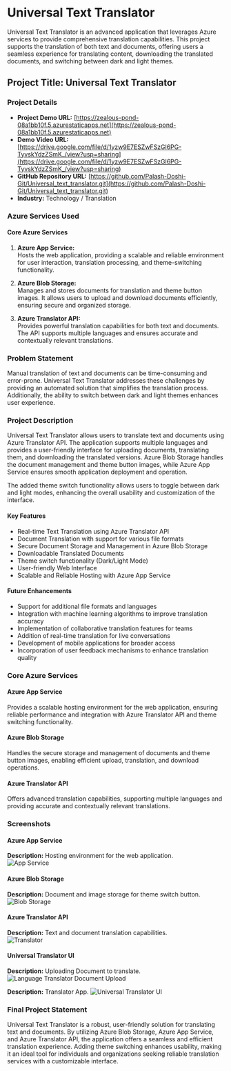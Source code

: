 # Universal Text Translator

Universal Text Translator is an advanced application that leverages Azure services to provide comprehensive translation capabilities. This project supports the translation of both text and documents, offering users a seamless experience for translating content, downloading the translated documents, and switching between dark and light themes.

## Project Title: **Universal Text Translator**

### Project Details

- **Project Demo URL:** [https://zealous-pond-08a1bb10f.5.azurestaticapps.net](https://zealous-pond-08a1bb10f.5.azurestaticapps.net)
- **Demo Video URL:** [https://drive.google.com/file/d/1yzw9E7ESZwFSzGl6PG-TyvskYdzZSmK_/view?usp=sharing](https://drive.google.com/file/d/1yzw9E7ESZwFSzGl6PG-TyvskYdzZSmK_/view?usp=sharing)
- **GitHub Repository URL:** [https://github.com/Palash-Doshi-Git/Universal_text_translator.git](https://github.com/Palash-Doshi-Git/Universal_text_translator.git)
- **Industry:** Technology / Translation

### Azure Services Used

#### Core Azure Services

1. **Azure App Service:**  
   Hosts the web application, providing a scalable and reliable environment for user interaction, translation processing, and theme-switching functionality.

2. **Azure Blob Storage:**  
   Manages and stores documents for translation and theme button images. It allows users to upload and download documents efficiently, ensuring secure and organized storage.

3. **Azure Translator API:**  
   Provides powerful translation capabilities for both text and documents. The API supports multiple languages and ensures accurate and contextually relevant translations.

### Problem Statement

Manual translation of text and documents can be time-consuming and error-prone. Universal Text Translator addresses these challenges by providing an automated solution that simplifies the translation process. Additionally, the ability to switch between dark and light themes enhances user experience.

### Project Description

Universal Text Translator allows users to translate text and documents using Azure Translator API. The application supports multiple languages and provides a user-friendly interface for uploading documents, translating them, and downloading the translated versions. Azure Blob Storage handles the document management and theme button images, while Azure App Service ensures smooth application deployment and operation.

The added theme switch functionality allows users to toggle between dark and light modes, enhancing the overall usability and customization of the interface.

#### Key Features

- Real-time Text Translation using Azure Translator API
- Document Translation with support for various file formats
- Secure Document Storage and Management in Azure Blob Storage
- Downloadable Translated Documents
- Theme switch functionality (Dark/Light Mode)
- User-friendly Web Interface
- Scalable and Reliable Hosting with Azure App Service

#### Future Enhancements

- Support for additional file formats and languages
- Integration with machine learning algorithms to improve translation accuracy
- Implementation of collaborative translation features for teams
- Addition of real-time translation for live conversations
- Development of mobile applications for broader access
- Incorporation of user feedback mechanisms to enhance translation quality

### Core Azure Services

#### Azure App Service
Provides a scalable hosting environment for the web application, ensuring reliable performance and integration with Azure Translator API and theme switching functionality.

#### Azure Blob Storage
Handles the secure storage and management of documents and theme button images, enabling efficient upload, translation, and download operations.

#### Azure Translator API
Offers advanced translation capabilities, supporting multiple languages and providing accurate and contextually relevant translations.

### Screenshots

#### Azure App Service
**Description:** Hosting environment for the web application.  
![App Service](https://github.com/user-attachments/assets/a0f5481c-07c7-490e-8822-b752204ff7f6)

#### Azure Blob Storage
**Description:** Document and image storage for theme switch button.  
![Blob Storage](https://github.com/user-attachments/assets/5f9e925e-f32d-40bb-b4a4-a312f074fa56)

#### Azure Translator API
**Description:** Text and document translation capabilities.  
![Translator](https://github.com/user-attachments/assets/2fba717d-8406-4a64-8d33-955add04d089)

#### Universal Translator UI 
**Description:** Uploading Document to translate.  
![Language Translator Document Upload](https://github.com/user-attachments/assets/25002141-4530-4113-8d1c-9fa53f6c40ae)

**Description:** Translator App.
![Universal Translator UI](https://github.com/user-attachments/assets/832d4de9-5ae4-4b11-9159-14ca2fbea710)


### Final Project Statement

Universal Text Translator is a robust, user-friendly solution for translating text and documents. By utilizing Azure Blob Storage, Azure App Service, and Azure Translator API, the application offers a seamless and efficient translation experience. Adding theme switching enhances usability, making it an ideal tool for individuals and organizations seeking reliable translation services with a customizable interface.
